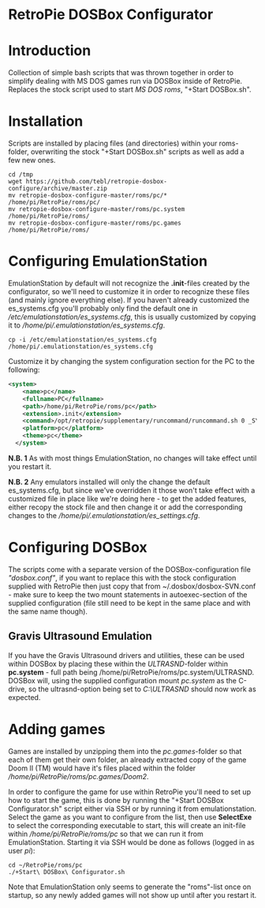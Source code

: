 RetroPie DOSBox Configurator
============================

# Introduction
Collection of simple bash scripts that was thrown together in order to simplify dealing with MS DOS games run via DOSBox inside of RetroPie. Replaces the stock script used to start _MS DOS roms_, "+Start DOSBox.sh".

# Installation
Scripts are installed by placing files (and directories) within your roms-folder, overwriting the stock "+Start DOSBox.sh" scripts as well as add a few new ones.

```
cd /tmp
wget https://github.com/tebl/retropie-dosbox-configure/archive/master.zip
mv retropie-dosbox-configure-master/roms/pc/* /home/pi/RetroPie/roms/pc/
mv retropie-dosbox-configure-master/roms/pc.system /home/pi/RetroPie/roms/
mv retropie-dosbox-configure-master/roms/pc.games /home/pi/RetroPie/roms/
```


# Configuring EmulationStation
EmulationStation by default will not recognize the __.init__-files created by the configurator, so we'll need to customize it in order to recognize these files (and mainly ignore everything else). If you haven't already customized the es_systems.cfg you'll probably only find the default one in _/etc/emulationstation/es_systems.cfg_, this is usually customized by copying it to _/home/pi/.emulationstation/es_systems.cfg_.

```
cp -i /etc/emulationstation/es_systems.cfg /home/pi/.emulationstation/es_systems.cfg
```

Customize it by changing the system configuration section for the PC to the following:
```xml
<system>
    <name>pc</name>
    <fullname>PC</fullname>
    <path>/home/pi/RetroPie/roms/pc</path>
    <extension>.init</extension>
    <command>/opt/retropie/supplementary/runcommand/runcommand.sh 0 _SYS_ pc %ROM%</command>
    <platform>pc</platform>
    <theme>pc</theme>
  </system>
```

__N.B. 1__ As with most things EmulationStation, no changes will take effect until you restart it.

__N.B. 2__ Any emulators installed will only the change the default es_systems.cfg, but since we've overridden it those won't take effect with a customized file in place like we're doing here - to get the added features, either recopy the stock file and then change it or add the corresponding changes to the _/home/pi/.emulationstation/es_settings.cfg_.

# Configuring DOSBox
The scripts come with a separate version of the DOSBox-configuration file _"dosbox.conf"_, if you want to replace this with the stock configuration supplied with RetroPie then just copy that from ~/.dosbox/dosbox-SVN.conf - make sure to keep the two mount statements in autoexec-section of the supplied configuration (file still need to be kept in the same place and with the same name though).

## Gravis Ultrasound Emulation
If you have the Gravis Ultrasound drivers and utilities, these can be used within DOSBox by placing these within the _ULTRASND_-folder within __pc.system__ - full path being /home/pi/RetroPie/roms/pc.system/ULTRASND. DOSBox will, using the supplied configuration mount _pc.system_ as the C-drive, so the ultrasnd-option being set to _C:\ULTRASND_ should now work as expected.

# Adding games
Games are installed by unzipping them into the _pc.games_-folder so that each of them get their own folder, an already extracted copy of the game Doom II (TM) would have it's files placed within the folder _/home/pi/RetroPie/roms/pc.games/Doom2_.

In order to configure the game for use within RetroPie you'll need to set up how to start the game, this is done by running the "+Start DOSBox Configurator.sh" script either via SSH or by running it from emulationstation. Select the game as you want to configure from the list, then use __SelectExe__ to select the corresponding executable to start, this will create an init-file within _/home/pi/RetroPie/roms/pc_ so that we can run it from EmulationStation. Starting it via SSH would be done as follows (logged in as user _pi_):
```
cd ~/RetroPie/roms/pc
./+Start\ DOSBox\ Configurator.sh
```

Note that EmulationStation only seems to generate the "roms"-list once on startup, so any newly added games will not show up until after you restart it.
